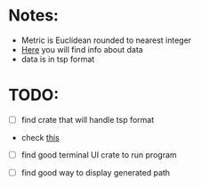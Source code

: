 # Notes:
- Metric is Euclidean rounded to nearest integer
- [Here](https://www.math.uwaterloo.ca/tsp/vlsi/index.html) you will find info about data
- data is in tsp format

# TODO:
- [ ] find crate that will handle tsp format
 - check [this](https://crates.io/crates/tspf)
- [ ] find good terminal UI crate to run program
- [ ] find good way to display generated path

